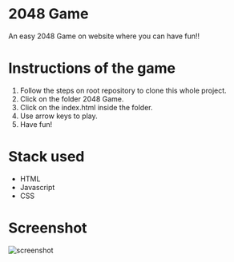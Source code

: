 # 2048 Game

An easy 2048 Game on website where you can have fun!! 

# Instructions of the game

1. Follow the steps on root repository to clone this whole project.
2. Click on the folder 2048 Game.
3. Click on the index.html inside the folder.
4. Use arrow keys to play.
5. Have fun!

# Stack used
- HTML
- Javascript
- CSS

# Screenshot

![screenshot](https://github.com/Gyynnn/Web-dev-mini-projects/blob/2048game/2048%20Game/screenshot.PNG)
